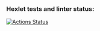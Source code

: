 ### Hexlet tests and linter status:
[![Actions Status](https://github.com/Mamina1radost/python-project-49/actions/workflows/hexlet-check.yml/badge.svg)](https://github.com/Mamina1radost/python-project-49/actions)